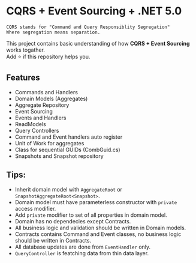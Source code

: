 # CQRS + Event Sourcing + .NET 5.0

```
CQRS stands for "Command and Query Responsiblity Segregation"
Where segregation means separation.
```

This project contains basic understanding of how **CQRS + Event Sourcing** works togather.  
Add :star: if this repository helps you.

## Features

- Commands and Handlers
- Domain Models (Aggregates)
- Aggregate Repository
- Event Sourcing
- Events and Handlers
- ReadModels
- Query Controllers
- Command and Event handlers auto register
- Unit of Work for aggregates
- Class for sequential GUIDs (CombGuid.cs)
- Snapshots and Snapshot repository

## Tips:

- Inherit domain model with `AggregateRoot` or `SnapshotAggregateRoot<Snapshot>`.
- Domain model must have parameterless constructor with `private` access modifier.
- Add `private` modifier to set of all properties in domain model.
- Domain has no dependecies except Contracts.
- All business logic and validation should be written in Domain models.
- Contracts contains Command and Event classes, no business logic should be written in Contracts.
- All database updates are done from `EventHandler` only.
- `QueryController` is featching data from thin data layer.

